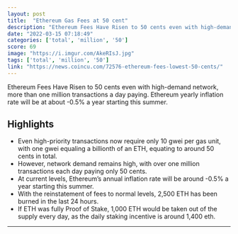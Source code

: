 ```yaml
---
layout: post
title:  "Ethereum Gas Fees at 50 cent"
description: "Ethereum Fees Have Risen to 50 cents even with high-demand network, more than one million transactions a day paying. Ethereum yearly inflation rate will be at about -0.5% a year starting this summer."
date: "2022-03-15 07:18:49"
categories: ['total', 'million', '50']
score: 69
image: "https://i.imgur.com/AkeRIsJ.jpg"
tags: ['total', 'million', '50']
link: "https://news.coincu.com/72576-ethereum-fees-lowest-50-cents/"
---
```


Ethereum Fees Have Risen to 50 cents even with high-demand network, more than one million transactions a day paying. Ethereum yearly inflation rate will be at about -0.5% a year starting this summer.

## Highlights

- Even high-priority transactions now require only 10 gwei per gas unit, with one gwei equaling a billionth of an ETH, equating to around 50 cents in total.
- However, network demand remains high, with over one million transactions each day paying only 50 cents.
- At current levels, Ethereum’s annual inflation rate will be around -0.5% a year starting this summer.
- With the reinstatement of fees to normal levels, 2,500 ETH has been burned in the last 24 hours.
- If ETH was fully Proof of Stake, 1,000 ETH would be taken out of the supply every day, as the daily staking incentive is around 1,400 eth.

---
